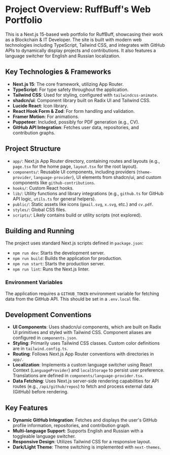 # Project Overview: RuffBuff's Web Portfolio

This is a Next.js 15-based web portfolio for RuffBuff, showcasing their work as a Blockchain & IT Developer. The site is built with modern web technologies including TypeScript, Tailwind CSS, and integrates with GitHub APIs to dynamically display projects and contributions. It also features a language switcher for English and Russian localization.

## Key Technologies & Frameworks

- **Next.js 15**: The core framework, utilizing App Router.
- **TypeScript**: For type safety throughout the application.
- **Tailwind CSS**: Used for styling, configured with `tailwindcss-animate`.
- **shadcn/ui**: Component library built on Radix UI and Tailwind CSS.
- **Lucide React**: Icon library.
- **React Hook Form & Zod**: For form handling and validation.
- **Framer Motion**: For animations.
- **Puppeteer**: Included, possibly for PDF generation (e.g., CV).
- **GitHub API Integration**: Fetches user data, repositories, and contribution graphs.

## Project Structure

- `app/`: Next.js App Router directory, containing routes and layouts (e.g., `page.tsx` for the home page, `layout.tsx` for the root layout).
- `components/`: Reusable UI components, including providers (`theme-provider`, `language-provider`), UI elements from shadcn/ui, and custom components like `github-contributions`.
- `hooks/`: Custom React hooks.
- `lib/`: Utility functions and library integrations (e.g., `github.ts` for GitHub API logic, `utils.ts` for general helpers).
- `public/`: Static assets like icons (`gmail.svg`, `x.svg`, etc.) and `cv.pdf`.
- `styles/`: Global CSS files.
- `scripts/`: Likely contains build or utility scripts (not explored).

## Building and Running

The project uses standard Next.js scripts defined in `package.json`:

- `npm run dev`: Starts the development server.
- `npm run build`: Builds the application for production.
- `npm run start`: Starts the production server.
- `npm run lint`: Runs the Next.js linter.

### Environment Variables

The application requires a `GITHUB_TOKEN` environment variable for fetching data from the GitHub API. This should be set in a `.env.local` file.

## Development Conventions

- **UI Components**: Uses shadcn/ui components, which are built on Radix UI primitives and styled with Tailwind CSS. Component aliases are configured in `components.json`.
- **Styling**: Primarily uses Tailwind CSS classes. Custom color definitions are in `tailwind.config.ts`.
- **Routing**: Follows Next.js App Router conventions with directories in `app/`.
- **Localization**: Implements a custom language switcher using React Context (`LanguageProvider`) and `localStorage` to persist user preference. Translations are defined in `components/language-provider.tsx`.
- **Data Fetching**: Uses Next.js server-side rendering capabilities for API routes (e.g., `/api/github/repos`) to fetch and process external data (GitHub) before rendering.

## Key Features

- **Dynamic GitHub Integration**: Fetches and displays the user's GitHub profile information, repositories, and contribution graph.
- **Multi-language Support**: Supports English and Russian with a toggleable language switcher.
- **Responsive Design**: Utilizes Tailwind CSS for a responsive layout.
- **Dark/Light Theme**: Theme switching is implemented with `next-themes`.